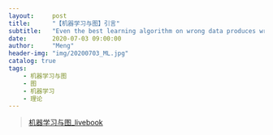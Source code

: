 ```yaml
---
layout:     post
title:      "【机器学习与图】引言"
subtitle:   "Even the best learning algorithm on wrong data produces wrong results"
date:       2020-07-03 09:00:00
author:     "Meng"
header-img: "img/20200703_ML.jpg"
catalog: true
tags:
    - 机器学习与图
    - 图
    - 机器学习
    - 理论
---
```


> [机器学习与图_livebook](https://livebook.manning.com/book/graph-powered-machine-learning/chapter-1/v-4/12)

# 

